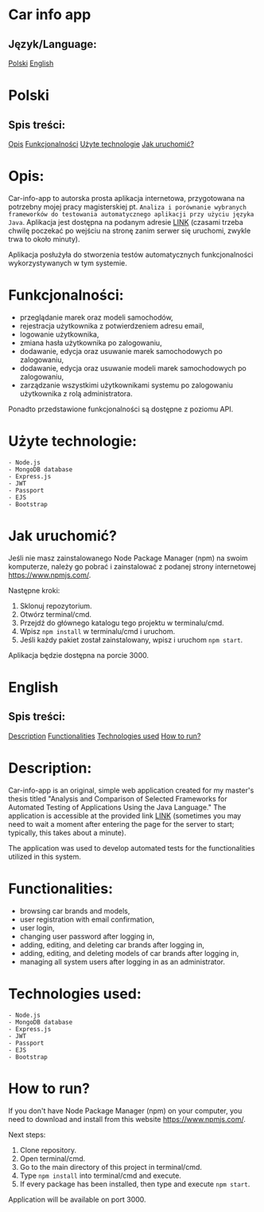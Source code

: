 # Car info app

## Język/Language:
[Polski](#polski)
[English](#english)

# Polski

## Spis treści:
[Opis](#opis)
[Funkcjonalności](#funkcjonalności)
[Użyte technologie](#użyte-technologie)
[Jak uruchomić?](#jak-uruchomić)

# Opis:
Car-info-app to autorska prosta aplikacja internetowa, przygotowana na potrzebny mojej pracy magisterskiej pt. `Analiza i porównanie wybranych frameworków do testowania automatycznego aplikacji przy użyciu języka Java`. Aplikacja jest dostępna na podanym adresie [LINK](https://car-info-app.onrender.com/) (czasami trzeba chwilę poczekać po wejściu na stronę zanim serwer się uruchomi, zwykle trwa to około minuty).

Aplikacja posłużyła do stworzenia testów automatycznych funkcjonalności wykorzystywanych w tym systemie.

# Funkcjonalności:
-	przeglądanie marek oraz modeli samochodów,
-	rejestracja użytkownika z potwierdzeniem adresu email,
-	logowanie użytkownika,
-	zmiana hasła użytkownika po zalogowaniu,
-	dodawanie, edycja oraz usuwanie marek samochodowych po zalogowaniu,
-	dodawanie, edycja oraz usuwanie modeli marek samochodowych 
po zalogowaniu,
-	zarządzanie wszystkimi użytkownikami systemu po zalogowaniu użytkownika z rolą administratora.

Ponadto przedstawione funkcjonalności są dostępne z poziomu API.

# Użyte technologie:
```
- Node.js
- MongoDB database
- Express.js
- JWT
- Passport
- EJS
- Bootstrap
```

# Jak uruchomić?
Jeśli nie masz zainstalowanego Node Package Manager (npm) na swoim komputerze, należy go pobrać i zainstalować z podanej strony internetowej https://www.npmjs.com/.


Następne kroki:
1. Sklonuj repozytorium.
2. Otwórz terminal/cmd.
3. Przejdź do głównego katalogu tego projektu w terminalu/cmd.
4. Wpisz `npm install` w terminalu/cmd i uruchom.
5. Jeśli każdy pakiet został zainstalowany, wpisz i uruchom `npm start`.

Aplikacja będzie dostępna na porcie 3000.

# English

## Spis treści:
[Description](#description)
[Functionalities](#functionalities)
[Technologies used](#technologies-used)
[How to run?](#how-to-run)

# Description:
Car-info-app is an original, simple web application created for my master's thesis titled "Analysis and Comparison of Selected Frameworks for Automated Testing of Applications Using the Java Language." The application is accessible at the provided link [LINK](https://car-info-app.onrender.com/) (sometimes you may need to wait a moment after entering the page for the server to start; typically, this takes about a minute).

The application was used to develop automated tests for the functionalities utilized in this system.

# Functionalities:
- browsing car brands and models,
- user registration with email confirmation,
- user login,
- changing user password after logging in,
- adding, editing, and deleting car brands after logging in,
- adding, editing, and deleting models of car brands after logging in,
- managing all system users after logging in as an administrator.


# Technologies used:
```
- Node.js
- MongoDB database
- Express.js
- JWT
- Passport
- EJS
- Bootstrap
```

# How to run?
If you don't have Node Package Manager (npm) on your computer, you need to download and install from this website https://www.npmjs.com/.

Next steps:
1. Clone repository.
2. Open terminal/cmd.
3. Go to the main directory of this project in terminal/cmd.
4. Type `npm install` into terminal/cmd and execute.
5. If every package has been installed, then type and execute `npm start`.

Application will be available on port 3000.
